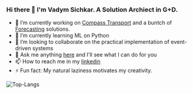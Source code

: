 ### Hi there 👋 I'm Vadym Sichkar. A Solution Archiect in G+D.

- 🔭 I’m currently working on [Compass Transport](https://www.gi-de.com/en/payment/cash/digital-solutions/cash-in-transit-management-software/compass-transport) and a buntch of [Forecasting](https://www.gi-de.com/en/payment/cash/digital-solutions/cash-in-transit-management-software/compass-atm-forecasting) solutions.
- 🌱 I’m currently learning ML on Python 
- 👯 I’m looking to collaborate on the practical implementation of event-driven systems 
- 💬 Ask me anything [here](https://github.com/v-si4r/v-si4r/issues) and I'll see what I can do for you
- 📫 How to reach me in my [linkedin](https://www.linkedin.com/in/vsichkar/)
- ⚡ Fun fact: My natural laziness motivates my creativity. 

![Top-Langs](https://github-readme-stats.vercel.app/api/top-langs/?username=v-si4r&layout=compact&hide=HTML,PostScript&theme=default_repocard)
